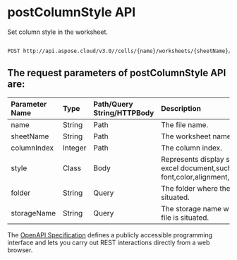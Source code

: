 # **postColumnStyle API**

Set column style in the worksheet. 

```bash

POST http://api.aspose.cloud/v3.0//cells/{name}/worksheets/{sheetName}/cells/columns/{columnIndex}/style

```

## The request parameters of **postColumnStyle** API are: 

| Parameter Name | Type | Path/Query String/HTTPBody | Description | 
| :- | :- | :- |:- | 
|name|String|Path|The file name.|
|sheetName|String|Path|The worksheet name.|
|columnIndex|Integer|Path|The column index.|
|style|Class|Body|Represents display style of excel document,such as font,color,alignment,border,etc.|
|folder|String|Query|The folder where the file is situated.|
|storageName|String|Query|The storage name where the file is situated.|


The [OpenAPI Specification](https://reference.aspose.cloud/cells/#/CellsController/PostColumnStyle) defines a publicly accessible programming interface and lets you carry out REST interactions directly from a web browser.
